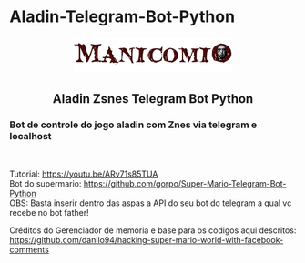 # Aladin-Telegram-Bot-Python
  <h6 align="center">
   <img src="https://raw.githubusercontent.com/gorpo/Manicomio-Boot-Theme/master/manicomio/boot.png" width="55%"></img>
       <h2 align="center">Aladin Zsnes Telegram Bot Python</h2>
  </h6>
<h3> Bot de controle do jogo aladin com Znes via telegram e localhost</h3><br>

Tutorial: https://youtu.be/ARv71s85TUA  <br>
Bot do supermario: https://github.com/gorpo/Super-Mario-Telegram-Bot-Python <br>
OBS: Basta inserir dentro das aspas a API do seu bot do telegram a qual vc recebe no bot father!<br>

Créditos do Gerenciador de memória e base para os codigos aqui descritos: 
https://github.com/danilo94/hacking-super-mario-world-with-facebook-comments<br>
